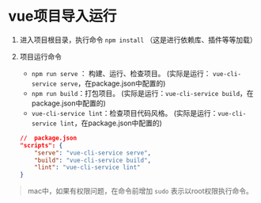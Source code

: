 # vue项目导入运行

1. 进入项目根目录，执行命令 `npm install` （这是进行依赖库、插件等等加载）
2. 项目运行命令
    * `npm run serve` ： 构建、运行、检查项目。  (实际是运行： `vue-cli-service serve`，在package.json中配置的)
    * `npm run build`：打包项目。 (实际是运行：`vue-cli-service build`，在package.json中配置的)
    * `vue-cli-service lint`：检查项目代码风格。 (实际是运行：`vue-cli-service lint`，在package.json中配置的)

    ```json
    //  package.json
    "scripts": {
        "serve": "vue-cli-service serve",
        "build": "vue-cli-service build",
        "lint": "vue-cli-service lint"
    }
    ```

 > mac中，如果有权限问题，在命令前增加 `sudo` 表示以root权限执行命令。
